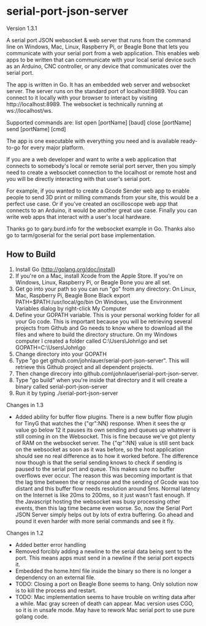 serial-port-json-server
=======================
Version 1.3.1

A serial port JSON websocket &amp; web server that runs from the command line on 
Windows, Mac, Linux, Raspberry Pi, or Beagle Bone that lets you communicate with your serial 
port from a web application. This enables web apps to be written that can 
communicate with your local serial device such as an Arduino, CNC controller, or 
any device that communicates over the serial port.

The app is written in Go. It has an embedded web server and websocket server.
The server runs on the standard port of localhost:8989. You can connect to
it locally with your browser to interact by visiting http://localhost:8989.
The websocket is technically running at ws://localhost/ws.

Supported commands are:
	list
	open [portName] [baud]
	close [portName]
	send [portName] [cmd]

The app is one executable with everything you need and is available ready-to-go
for every major platform.

If you are a web developer and want to write a web application that connects
to somebody's local or remote serial port server, then you simply need to create a 
websocket connection to the localhost or remote host and you will be directly 
interacting with that user's serial port.

For example, if you wanted to create a Gcode Sender web app to enable people to send
3D print or milling commands from your site, this would be a perfect use case. Or if
you've created an oscilloscope web app that connects to an Arduino, it would be another
great use case. Finally you can write web apps that interact with a user's local hardware.

Thanks go to gary.burd.info for the websocket example in Go. Thanks also go to 
tarm/goserial for the serial port base implementation.

How to Build
---------
1. Install Go (http://golang.org/doc/install)
2. If you're on a Mac, install Xcode from the Apple Store.
   If you're on Windows, Linux, Raspberry Pi, or Beagle Bone you are all set.
3. Get go into your path so you can run "go" from any directory:
	On Linux, Mac, Raspberry Pi, Beagle Bone Black
	export PATH=$PATH:/usr/local/go/bin
	On Windows, use the Environment Variables dialog by right-click My Computer
4. Define your GOPATH variable. This is your personal working folder for all your
Go code. This is important because you will be retrieving several projects
from Github and Go needs to know where to download all the files and where to 
build the directory structure. On my Windows computer I created a folder called
C:\Users\John\go and set GOPATH=C:\Users\John\go
5. Change directory into your GOPATH
6. Type "go get github.com/johnlauer/serial-port-json-server". This will retrieve
this Github project and all dependent projects.
7. Then change direcory into github.com\johnlauer\serial-port-json-server. 
8. Type "go build" when you're inside that directory and it will create a binary 
called serial-port-json-server
9. Run it by typing ./serial-port-json-server


Changes in 1.3
- Added ability for buffer flow plugins. There is a new buffer flow plugin 
  for TinyG that watches the {"qr":NN} response. When it sees the qr value
  go below 12 it pauses its own sending and queues up whatever is still coming
  in on the Websocket. This is fine because we've got plenty of RAM on the 
  websocket server. The {"qr":NN} value is still sent back on the websocket as
  soon as it was before, so the host application should see no real difference
  as to how it worked before. The difference now though is that the serial sending
  knows to check if sending is paused to the serial port and queue. This makes
  sure no buffer overflows ever occur. The reason this was becoming important is
  that the lag time between the qr response and the sending of Gcode was too distant
  and this buffer flow needs resolution around 5ms. Normal latency on the Internet
  is like 20ms to 200ms, so it just wasn't fast enough. If the Javascript hosting
  the websocket was busy processing other events, then this lag time became even 
  worse. So, now the Serial Port JSON Server simply helps out by lots of extra
  buffering. Go ahead and pound it even harder with more serial commands and see 
  it fly.

Changes in 1.2
- Added better error handling
- Removed forcibly adding a newline to the serial data being sent to the port. This
  means apps must send in a newline if the serial port expects it.
- Embedded the home.html file inside the binary so there is no longer a dependency
  on an external file.
- TODO: Closing a port on Beagle Bone seems to hang. Only solution now is to kill
  the process and restart.
- TODO: Mac implementation seems to have trouble on writing data after a while. Mac
  gray screen of death can appear. Mac version uses CGO, so it is in unsafe mode.
  May have to rework Mac serial port to use pure golang code.
